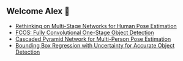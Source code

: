 ## Welcome Alex 🎉

* [Rethinking on Multi-Stage Networks for Human Pose Estimation](https://arxiv.org/pdf/1901.00148.pdf)
* [FCOS: Fully Convolutional One-Stage Object Detection](https://arxiv.org/pdf/1904.01355.pdf)
* [Cascaded Pyramid Network for Multi-Person Pose Estimation](https://arxiv.org/pdf/1711.07319.pdf)
* [Bounding Box Regression with Uncertainty for Accurate Object Detection](https://arxiv.org/pdf/1809.08545.pdf)




